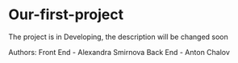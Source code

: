 # Our-first-project
The project is in Developing, the description will be changed soon

Authors:
 Front End - Alexandra Smirnova
 Back End - Anton Chalov
